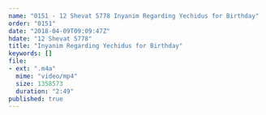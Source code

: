```yaml
---
name: "0151 - 12 Shevat 5778 Inyanim Regarding Yechidus for Birthday"
order: "0151"
date: "2018-04-09T09:09:47Z"
hdate: "12 Shevat 5778"
title: "Inyanim Regarding Yechidus for Birthday"
keywords: []
file:
- ext: ".m4a"
  mime: "video/mp4"
  size: 1358573
  duration: "2:49"
published: true
---
```


